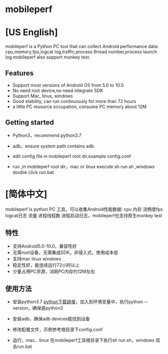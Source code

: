 # mobileperf
# [US English]

mobileperf is a Python PC tool  that can collect Android performance data: cpu,memory,fps,logcat log,traffic,process thread number,process launch log.mobileperf also support monkey test.

## Features

 * Support most versions of Android OS from 5.0 to 10.0
 * No need root device,no need integrate SDK
 * Support Mac, linux, windows
 * Good stability, can run continuously for more than 72 hours
 * a little PC resource occupation, consume PC memory about 12M

## Getting started

- Python3，recommend python3.7
- adb，ensure system path contains adb

- edit config file in mobileperf root dir,example config.conf
- run ,in mobileperf root dir，mac or linux execute sh run.sh ,windows double click run.bat

# [简体中文]

mobileperf is python PC 工具，可以收集Android性能数据: cpu 内存 流畅度fps logcat日志 流量 进程线程数 进程启动日志，mobileperf也支持原生monkey test

## 特性

- 支持Android5.0-10.0，兼容性好
- 无需root设备，无需集成SDK，非侵入式，使用成本低
- 支持mac linux windows
- 稳定性好，能连续运行72小时以上
- 少量占用PC资源，消耗PC内存约12M左右

## 使用方法

- 安装python3.7 [python下载链接](https://www.python.org/downloads/)，加入到环境变量中，执行python --version，确保是python3
- 安装adb，确保adb devices能找到设备
- 修改配置文件，示例参考根目录下config.conf

- 运行，mac、linux 在mobileperf工具根目录下执行sh run.sh，windows 双击run.bat
